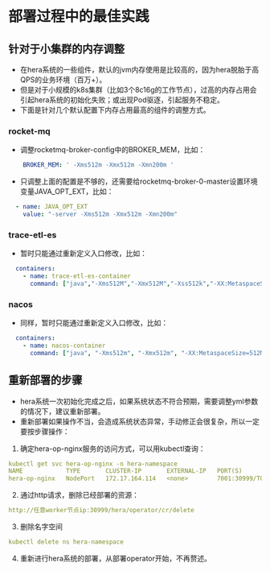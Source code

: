 # 部署过程中的最佳实践

## 针对于小集群的内存调整
- 在hera系统的一些组件，默认的jvm内存使用是比较高的，因为hera脱胎于高QPS的业务环境（百万+）。
- 但是对于小规模的k8s集群（比如3个8c16g的工作节点），过高的内存占用会引起hera系统的初始化失败；或出现Pod驱逐，引起服务不稳定。
- 下面是针对几个默认配置下内存占用最高的组件的调整方式。

### rocket-mq
- 调整rocketmq-broker-config中的BROKER_MEM，比如： 
```yaml
    BROKER_MEM: ' -Xms512m -Xmx512m -Xmn200m '
```
- 只调整上面的配置是不够的，还需要给rocketmq-broker-0-master设置环境变量JAVA_OPT_EXT，比如：
```yaml
  - name: JAVA_OPT_EXT
    value: "-server -Xms512m -Xmx512m -Xmn200m"
```

### trace-etl-es
- 暂时只能通过重新定义入口修改，比如：
```yaml
  containers:
    - name: trace-etl-es-container
      command: ["java","-Xms512M","-Xmx512M","-Xss512k","-XX:MetaspaceSize=128m","-XX:MaxMetaspaceSize=256m","-XX:MaxDirectMemorySize=512M","-XX:+PrintReferenceGC","-XX:+PrintGCDetails","-XX:+PrintGCDateStamps","-XX:+PrintHeapAtGC","-Xloggc:/home/work/log/gc.log","-Duser.timezone=Asia/Shanghai","-XX:+HeapDumpOnOutOfMemoryError","-XX:HeapDumpPath=/home/rocksdb/dum/oom.dump","-jar","/home/work/trace-etl-es/trace-etl-es-1.0.0-SNAPSHOT.jar","&&","tail","-f","/dev/null"]
```

### nacos
- 同样，暂时只能通过重新定义入口修改，比如：
```yaml
  containers:
    - name: nacos-container
      command: ["java", "-Xms512m", "-Xmx512m", "-XX:MetaspaceSize=512M", "-XX:+UseG1GC", "-XX:+PrintReferenceGC", "-XX:+PrintGCDetails", "-XX:+PrintGCDateStamps", "-XX:+PrintHeapAtGC", "-verbose:gc", "-Xloggc:/home/work/log/nacos/gc.log", "-jar", "-Dnacos.standalone=true", "/home/work/nacos/nacos-server.jar", "--server.port=80"]
```

## 重新部署的步骤
- hera系统一次初始化完成之后，如果系统状态不符合预期，需要调整yml参数的情况下，建议重新部署。
- 重新部署如果操作不当，会造成系统状态异常，手动修正会很复杂，所以一定要按步骤操作：
1. 确定hera-op-nginx服务的访问方式，可以用kubectl查询：
```yaml
kubectl get svc hera-op-nginx -n hera-namespace
NAME            TYPE       CLUSTER-IP       EXTERNAL-IP   PORT(S)          AGE
hera-op-nginx   NodePort   172.17.164.114   <none>        7001:30999/TCP   6d2h
```
2. 通过http请求，删除已经部署的资源：
```yaml
http://任意worker节点ip:30999/hera/operator/cr/delete
```
3. 删除名字空间
```yaml
kubectl delete ns hera-namespace
```
4. 重新进行hera系统的部署，从部署operator开始，不再赘述。

